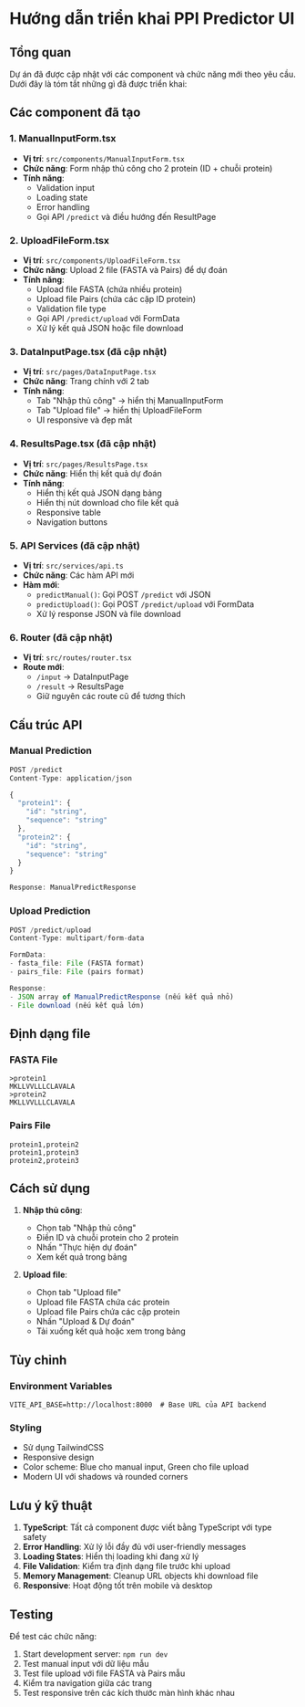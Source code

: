 # Hướng dẫn triển khai PPI Predictor UI

## Tổng quan
Dự án đã được cập nhật với các component và chức năng mới theo yêu cầu. Dưới đây là tóm tắt những gì đã được triển khai:

## Các component đã tạo

### 1. ManualInputForm.tsx
- **Vị trí**: `src/components/ManualInputForm.tsx`
- **Chức năng**: Form nhập thủ công cho 2 protein (ID + chuỗi protein)
- **Tính năng**:
  - Validation input
  - Loading state
  - Error handling
  - Gọi API `/predict` và điều hướng đến ResultPage

### 2. UploadFileForm.tsx
- **Vị trí**: `src/components/UploadFileForm.tsx`
- **Chức năng**: Upload 2 file (FASTA và Pairs) để dự đoán
- **Tính năng**:
  - Upload file FASTA (chứa nhiều protein)
  - Upload file Pairs (chứa các cặp ID protein)
  - Validation file type
  - Gọi API `/predict/upload` với FormData
  - Xử lý kết quả JSON hoặc file download

### 3. DataInputPage.tsx (đã cập nhật)
- **Vị trí**: `src/pages/DataInputPage.tsx`
- **Chức năng**: Trang chính với 2 tab
- **Tính năng**:
  - Tab "Nhập thủ công" → hiển thị ManualInputForm
  - Tab "Upload file" → hiển thị UploadFileForm
  - UI responsive và đẹp mắt

### 4. ResultsPage.tsx (đã cập nhật)
- **Vị trí**: `src/pages/ResultsPage.tsx`
- **Chức năng**: Hiển thị kết quả dự đoán
- **Tính năng**:
  - Hiển thị kết quả JSON dạng bảng
  - Hiển thị nút download cho file kết quả
  - Responsive table
  - Navigation buttons

### 5. API Services (đã cập nhật)
- **Vị trí**: `src/services/api.ts`
- **Chức năng**: Các hàm API mới
- **Hàm mới**:
  - `predictManual()`: Gọi POST `/predict` với JSON
  - `predictUpload()`: Gọi POST `/predict/upload` với FormData
  - Xử lý response JSON và file download

### 6. Router (đã cập nhật)
- **Vị trí**: `src/routes/router.tsx`
- **Route mới**:
  - `/input` → DataInputPage
  - `/result` → ResultsPage
  - Giữ nguyên các route cũ để tương thích

## Cấu trúc API

### Manual Prediction
```typescript
POST /predict
Content-Type: application/json

{
  "protein1": {
    "id": "string",
    "sequence": "string"
  },
  "protein2": {
    "id": "string", 
    "sequence": "string"
  }
}

Response: ManualPredictResponse
```

### Upload Prediction
```typescript
POST /predict/upload
Content-Type: multipart/form-data

FormData:
- fasta_file: File (FASTA format)
- pairs_file: File (pairs format)

Response: 
- JSON array of ManualPredictResponse (nếu kết quả nhỏ)
- File download (nếu kết quả lớn)
```

## Định dạng file

### FASTA File
```
>protein1
MKLLVVLLLCLAVALA
>protein2
MKLLVVLLLCLAVALA
```

### Pairs File
```
protein1,protein2
protein1,protein3
protein2,protein3
```

## Cách sử dụng

1. **Nhập thủ công**:
   - Chọn tab "Nhập thủ công"
   - Điền ID và chuỗi protein cho 2 protein
   - Nhấn "Thực hiện dự đoán"
   - Xem kết quả trong bảng

2. **Upload file**:
   - Chọn tab "Upload file"
   - Upload file FASTA chứa các protein
   - Upload file Pairs chứa các cặp protein
   - Nhấn "Upload & Dự đoán"
   - Tải xuống kết quả hoặc xem trong bảng

## Tùy chỉnh

### Environment Variables
```env
VITE_API_BASE=http://localhost:8000  # Base URL của API backend
```

### Styling
- Sử dụng TailwindCSS
- Responsive design
- Color scheme: Blue cho manual input, Green cho file upload
- Modern UI với shadows và rounded corners

## Lưu ý kỹ thuật

1. **TypeScript**: Tất cả component được viết bằng TypeScript với type safety
2. **Error Handling**: Xử lý lỗi đầy đủ với user-friendly messages
3. **Loading States**: Hiển thị loading khi đang xử lý
4. **File Validation**: Kiểm tra định dạng file trước khi upload
5. **Memory Management**: Cleanup URL objects khi download file
6. **Responsive**: Hoạt động tốt trên mobile và desktop

## Testing

Để test các chức năng:

1. Start development server: `npm run dev`
2. Test manual input với dữ liệu mẫu
3. Test file upload với file FASTA và Pairs mẫu
4. Kiểm tra navigation giữa các trang
5. Test responsive trên các kích thước màn hình khác nhau
